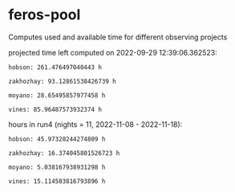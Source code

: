 # feros-pool
Computes used and available time for different observing projects

projected time left computed on 2022-09-29 12:39:06.362523:

    hobson: 261.476497040443 h 

    zakhozhay: 93.12861538426739 h 

    moyano: 28.65495857977458 h 

    vines: 85.96487573932374 h 

hours in run4 (nights = 11, 2022-11-08 - 2022-11-18):

    hobson: 45.97328244274809 h 

    zakhozhay: 16.374045801526723 h 

    moyano: 5.038167938931298 h 

    vines: 15.114503816793896 h 

